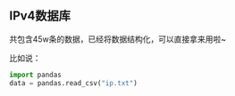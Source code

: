 ## IPv4数据库

共包含45w条的数据，已经将数据结构化，可以直接拿来用啦~

比如说：

```python
import pandas
data = pandas.read_csv("ip.txt")
```

